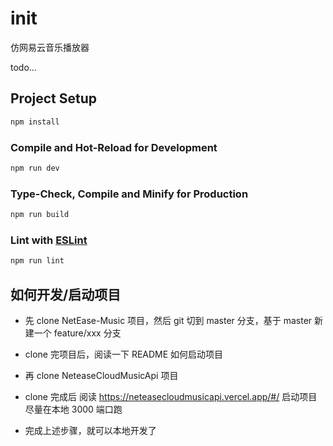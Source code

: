 # init

仿网易云音乐播放器

todo...

## Project Setup

```sh
npm install
```

### Compile and Hot-Reload for Development

```sh
npm run dev
```

### Type-Check, Compile and Minify for Production

```sh
npm run build
```

### Lint with [ESLint](https://eslint.org/)

```sh
npm run lint
```


## 如何开发/启动项目
- 先 clone NetEase-Music 项目，然后 git 切到 master 分支，基于 master 新建一个 feature/xxx 分支
- clone 完项目后，阅读一下 README 如何启动项目

- 再 clone NeteaseCloudMusicApi 项目 
- clone 完成后 阅读 https://neteasecloudmusicapi.vercel.app/#/ 启动项目 尽量在本地 3000 端口跑

- 完成上述步骤，就可以本地开发了